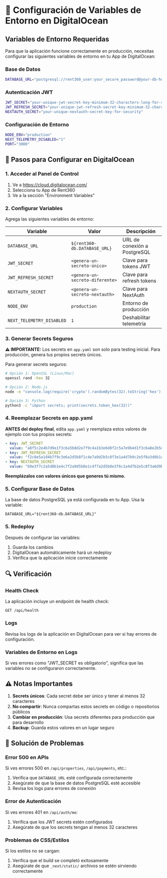 # 🚀 Configuración de Variables de Entorno en DigitalOcean

## Variables de Entorno Requeridas

Para que la aplicación funcione correctamente en producción, necesitas configurar las siguientes variables de entorno en tu App de DigitalOcean:

### Base de Datos
```bash
DATABASE_URL="postgresql://rent360_user:your_secure_password@your-db-host:5432/rent360_prod"
```

### Autenticación JWT
```bash
JWT_SECRET="your-unique-jwt-secret-key-minimum-32-characters-long-for-security"
JWT_REFRESH_SECRET="your-unique-jwt-refresh-secret-key-minimum-32-characters-long-for-security"
NEXTAUTH_SECRET="your-unique-nextauth-secret-key-for-security"
```

### Configuración de Entorno
```bash
NODE_ENV="production"
NEXT_TELEMETRY_DISABLED="1"
PORT="3000"
```

## 🔧 Pasos para Configurar en DigitalOcean

### 1. Acceder al Panel de Control
1. Ve a https://cloud.digitalocean.com/
2. Selecciona tu App de Rent360
3. Ve a la sección "Environment Variables"

### 2. Configurar Variables
Agrega las siguientes variables de entorno:

| Variable | Valor | Descripción |
|----------|-------|-------------|
| `DATABASE_URL` | `${rent360-db.DATABASE_URL}` | URL de conexión a PostgreSQL |
| `JWT_SECRET` | `<genera-un-secreto-único>` | Clave para tokens JWT |
| `JWT_REFRESH_SECRET` | `<genera-un-secreto-diferente>` | Clave para refresh tokens |
| `NEXTAUTH_SECRET` | `<genera-un-secreto-nextauth>` | Clave para NextAuth |
| `NODE_ENV` | `production` | Entorno de producción |
| `NEXT_TELEMETRY_DISABLED` | `1` | Deshabilitar telemetría |

### 3. Generar Secrets Seguros

**⚠️ IMPORTANTE:** Los secrets en `app.yaml` son solo para testing inicial. Para producción, genera tus propios secrets únicos.

Para generar secrets seguros:

```bash
# Opción 1: OpenSSL (Linux/Mac)
openssl rand -hex 32

# Opción 2: Node.js
node -e "console.log(require('crypto').randomBytes(32).toString('hex'))"

# Opción 3: Python
python3 -c "import secrets; print(secrets.token_hex(32))"
```

### 4. Reemplazar Secrets en app.yaml

**ANTES del deploy final**, edita `app.yaml` y reemplaza estos valores de ejemplo con tus propios secrets:

```yaml
- key: JWT_SECRET
  value: "a8f5c2e4b7d9e1f3c6a5b8d2e7f9c4a1b3e6d8f2c5a7e9b4d1f3c6a8e2b5d7"
- key: JWT_REFRESH_SECRET
  value: "f2c8e5a1d4b7f9c3e6a2d5b8f1c4e7a9d2b5c8f3e1a4d7b9c2e5f8a3d6b1c4"
- key: NEXTAUTH_SECRET
  value: "b9e3f7c2a5d8b1e4c7f2a9d5b8e1c4f7a2d5b8e3f6c1a4d7b2e5c8f3a6d9b4"
```

**Reemplázalos con valores únicos que generes tú mismo.**

### 5. Configurar Base de Datos
La base de datos PostgreSQL ya está configurada en tu App. Usa la variable:
```
DATABASE_URL="${rent360-db.DATABASE_URL}"
```

### 5. Redeploy
Después de configurar las variables:
1. Guarda los cambios
2. DigitalOcean automáticamente hará un redeploy
3. Verifica que la aplicación inicie correctamente

## 🔍 Verificación

### Health Check
La aplicación incluye un endpoint de health check:
```
GET /api/health
```

### Logs
Revisa los logs de la aplicación en DigitalOcean para ver si hay errores de configuración.

### Variables de Entorno en Logs
Si ves errores como "JWT_SECRET es obligatorio", significa que las variables no se configuraron correctamente.

## ⚠️ Notas Importantes

1. **Secrets únicos**: Cada secret debe ser único y tener al menos 32 caracteres
2. **No compartir**: Nunca compartas estos secrets en código o repositorios públicos
3. **Cambiar en producción**: Usa secrets diferentes para producción que para desarrollo
4. **Backup**: Guarda estos valores en un lugar seguro

## 🚨 Solución de Problemas

### Error 500 en APIs
Si ves errores 500 en `/api/properties`, `/api/payments`, etc.:
1. Verifica que `DATABASE_URL` esté configurada correctamente
2. Asegúrate de que la base de datos PostgreSQL esté accesible
3. Revisa los logs para errores de conexión

### Error de Autenticación
Si ves errores 401 en `/api/auth/me`:
1. Verifica que los JWT secrets estén configurados
2. Asegúrate de que los secrets tengan al menos 32 caracteres

### Problemas de CSS/Estilos
Si los estilos no se cargan:
1. Verifica que el build se completó exitosamente
2. Asegúrate de que `_next/static/` archivos se estén sirviendo correctamente
